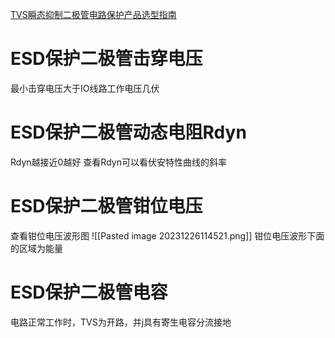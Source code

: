 [TVS瞬态抑制二极管电路保护产品选型指南](https://www.semiware.com/blog/tvs-selection-guide.html)
# ESD保护二极管击穿电压
最小击穿电压大于IO线路工作电压几伏
# ESD保护二极管动态电阻Rdyn
Rdyn越接近0越好
查看Rdyn可以看伏安特性曲线的斜率
# ESD保护二极管钳位电压
查看钳位电压波形图
![[Pasted image 20231226114521.png]]
钳位电压波形下面的区域为能量
# ESD保护二极管电容
电路正常工作时，TVS为开路，并j具有寄生电容分流接地
